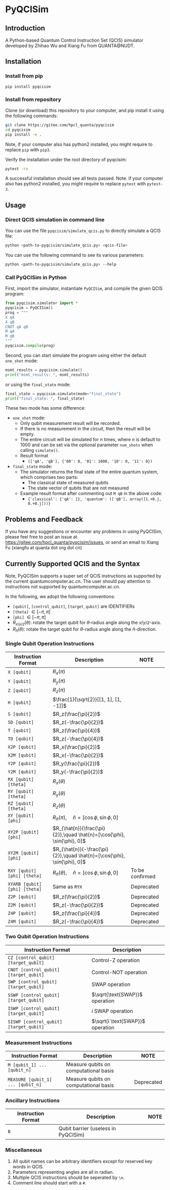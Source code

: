 # PyQCISim

## Introduction

A Python-based Quantum Control Instruction Set (QCIS) simulator developed by Zhihao Wu and Xiang Fu from QUANTA@NUDT.

## Installation

### Install from pip
```
pip install pyqcisim
```

### Install from repository
Clone (or download) this repository to your computer, and pip install it using the following commands:

```sh
git clone https://gitee.com/hpcl_quanta/pyqcisim
cd pyqcisim
pip install -e .
```

Note, if your computer also has python2 installed, you might require to replace `pip` with `pip3`.

Verify the installation under the root directory of pyqcisim:

```sh
pytest -ra
```

A successful installation should see all tests passed.
Note. if your computer also has python2 installed, you might require to replace `pytest` with `pytest-3`.

## Usage

### Direct QCIS simulation in command line

You can use the file `pyqcisim/simulate_qcis.py` to directly simulate a QCIS file:

```sh
python <path-to-pyqcisim/simulate_qcis.py> <qcis-file>
```

You can use the following command to see its various parameters:

```sh
python <path-to-pyqcisim/simulate_qcis.py> --help
```

### Call PyQCISim in Python

First, import the simulator, instantiate `PyQCISim`, and compile the given QCIS program:

```python
from pyqcisim.simulator import *
pyqcisim = PyQCISim()
prog = """
X qA
X qB
CNOT qA qB
M qA
M qB
"""
pyqcisim.compile(prog)
```

Second, you can start simulate the program using either the default `one_shot` mode:

```python
msmt_results = pyqcisim.simulate()
print("msmt_results: ", msmt_results)
```

or using the `final_state` mode:

```python
final_state = pyqcisim.simulate(mode="final_state")
print("final_state: ", final_state)
```

These two mode has some difference:

- `one_shot` mode:
  - Only qubit measurement result will be recorded.
  - If there is no measurement in the circuit, then the result will be empty.
  - The entire circuit will be simulated for $n$ times, where $n$ is default to 1000 and can be set via the optional parameter `num_shots` when calling `simulate()`.
  - Result format
    - `(['qA', 'qB'], {'00': 0, '01': 1000, '10': 0, '11': 0})`
- `final_state` mode:
  - The simulator returns the final state of the entire quantum system, which comprises two parts:
    - The classical state of measured qubits
    - The state vector of qubits that are not measured
  - Example result format after commenting out `M qB` in the above code:
    - `{'classical': {'qA': 1}, 'quantum': (['qB'], array([1.+0.j, 0.+0.j]))}`

## Problems and Feedback

If you have any suggestions or encounter any problems in using PyQCISim, please feel free to post an issue at <https://gitee.com/hpcl_quanta/pyqcisim/issues>, or send an email to Xiang Fu (xiangfu at quanta dot org dot cn)

## Currently Supported QCIS and the Syntax

Note, PyQCISim supports a super set of QCIS instructions as supported by the current quantumcomputer.ac.cn.
The user should pay attention to instructions not supported by quantumcomputer.ac.cn.

In the following, we adopt the following conventions:

- `[qubit]`, `[control_qubit]`, `[target_qubit]` are IDENTIFIERs
- `[theta]` $\in [-\pi, \pi]$
- `[phi]` $\in [-\pi, \pi]$
- $R_{x/y/z}(\theta)$: rotate the target qubit for $\theta$-radius angle along the $x/y/z$-axis.
- $R_{\hat{n}}(\theta)$: rotate the target qubit for $\theta$-radius angle along the $\hat{n}$-direction.

### Single Qubit Operation Instructions

| Instruction Format            | Description                                                             | NOTE            |
| ----------------------------- | ----------------------------------------------------------------------- | --------------- |
| `X [qubit]`                   | $R_x(\pi)$                                                              |                 |
| `Y [qubit]`                   | $R_y(\pi)$                                                              |                 |
| `Z [qubit]`                   | $R_z(\pi)$                                                              |                 |
| `H [qubit]`                   | $\frac{1}{\sqrt{2}}[[1,  1], [1, -1]]$                                  |                 |
| `S [qubit]`                   | $R_z(\frac{\pi}{2})$                                                    |                 |
| `SD [qubit]`                  | $R_z(-\frac{\pi}{2})$                                                   |                 |
| `T [qubit]`                   | $R_z(\frac{\pi}{4})$                                                    |                 |
| `TD [qubit]`                  | $R_z(-\frac{\pi}{4})$                                                   |                 |
| `X2P [qubit]`                 | $R_x(\frac{\pi}{2})$                                                    |                 |
| `X2M [qubit]`                 | $R_x(-\frac{\pi}{2})$                                                   |                 |
| `Y2P [qubit]`                 | $R_y(\frac{\pi}{2})$                                                    |                 |
| `Y2M [qubit]`                 | $R_y(-\frac{\pi}{2})$                                                   |                 |
| `RX [qubit] [theta]`          | $R_x(\theta)$                                                           |                 |
| `RY [qubit] [theta]`          | $R_y(\theta)$                                                           |                 |
| `RZ [qubit] [theta]`          | $R_z(\theta)$                                                           |                 |
| `XY [qubit] [phi]`            | $R_{\hat{n}}(\pi),\quad \hat{n}=[\cos{\phi}, \sin{\phi}, 0]$            |                 |
| `XY2P [qubit] [phi]`          | $R_{\hat{n}}(\frac{\pi}{2}),\quad \hat{n}=[\cos{\phi}, \sin{\phi}, 0]$  |                 |
| `XY2M [qubit] [phi]`          | $R_{\hat{n}}(-\frac{\pi}{2}),\quad \hat{n}=[\cos{\phi}, \sin{\phi}, 0]$ |                 |
| `RXY [qubit] [phi] [theta]`   | $R_{\hat{n}}(\theta),\quad \hat{n}=[\cos{\phi}, \sin{\phi}, 0]$         | To be confirmed |
| `XYARB [qubit] [phi] [theta]` | Same as `RYX`                                                           | Deprecated      |
| `Z2P [qubit]`                 | $R_z(\frac{\pi}{2})$                                                    | Deprecated      |
| `Z2M [qubit]`                 | $R_z(-\frac{\pi}{2})$                                                   | Deprecated      |
| `Z4P [qubit]`                 | $R_z(\frac{\pi}{4})$                                                    | Deprecated      |
| `Z4M [qubit]`                 | $R_z(-\frac{\pi}{4})$                                                   | Deprecated      |

### Two Qubit Operation Instructions

| Instruction Format                     | Description                      |
| -------------------------------------- | -------------------------------- |
| `CZ [control_qubit] [target_qubit]`    | Control-Z operation              |
| `CNOT [control_qubit] [target_qubit]`  | Control-NOT operation            |
| `SWP [control_qubit] [target_qubit]`   | SWAP operation                   |
| `SSWP [control_qubit] [target_qubit]`  | $\sqrt{\text{SWAP}}$ operation   |
| `ISWP [control_qubit] [target_qubit]`  | $i$ SWAP operation               |
| `SISWP [control_qubit] [target_qubit]` | $\sqrt{i \text{SWAP}}$ operation |

### Measurement Instructions

| Instruction Format                | Description                           | NOTE       |
| --------------------------------- | ------------------------------------- | ---------- |
| `M [qubit_1] ... [qubit_n]`       | Measure qubits on computational basis |            |
| `MEASURE [qubit_1] ... [qubit_n]` | Measure qubits on computational basis | Deprecated |

### Ancillary Instructions

| Instruction Format | Description                         | NOTE |
| ------------------ | ----------------------------------- | ---- |
| `B`                | Qubit barrier (useless in PyQCISim) |      |

### Miscellaneous

1. All qubit names can be arbitrary identifiers except for reserved key words in QCIS.
2. Parameters representing angles are all in radian.
3. Multiple QCIS instructions should be seperated by `\n`.
4. Comment line should start with a `#`.
